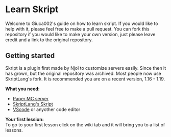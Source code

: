 # Learn Skript
Welcome to Giuca002's guide on how to learn skript. If you would like to help with it, please feel free to make a pull request. You can fork this repository if you would like to make your own version, just please leave credit and a link to the original repository.

## Getting started
Skript is a plugin first made by Njol to customize servers easily. Since then it has grown, but the original repository was archived. Most people now use 
SkriptLang's fork. It is recommended you are on a recent version, 1.16 - 1.19.

**What you need:**  
- [Paper MC server](https://papermc.io)
- [SkriptLang's Skript](https://github.com/SkriptLang/Skript)
- [VScode](https://code.visualstudio.com/Download) or anyother code editor  

**Your first lession:**  
To go to your first lesson click on the wiki tab and it will bring you to a list of lessons.
